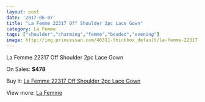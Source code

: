 ```yaml
---
layout: post
date: '2017-06-07'
title: "La Femme 22317 Off Shoulder 2pc Lace Gown"
category: La Femme
tags: ["shoulder","charming","femme","beaded","evening"]
image: http://img.princessan.com/46311-thickbox_default/la-femme-22317-off-shoulder-2pc-lace-gown.jpg
---
```

La Femme 22317 Off Shoulder 2pc Lace Gown

On Sales: **$478**
<a href="https://www.princessan.com/en/la-femme/21212-la-femme-22317-off-shoulder-2pc-lace-gown.html"><amp-img layout="responsive" width="600" height="600" src="//img.princessan.com/46311-thickbox_default/la-femme-22317-off-shoulder-2pc-lace-gown.jpg" alt="La Femme 22317 Off Shoulder 2pc Lace Gown 0" /></a>
<a href="https://www.princessan.com/en/la-femme/21212-la-femme-22317-off-shoulder-2pc-lace-gown.html"><amp-img layout="responsive" width="600" height="600" src="//img.princessan.com/46312-thickbox_default/la-femme-22317-off-shoulder-2pc-lace-gown.jpg" alt="La Femme 22317 Off Shoulder 2pc Lace Gown 1" /></a>

Buy it: [La Femme 22317 Off Shoulder 2pc Lace Gown](https://www.princessan.com/en/la-femme/21212-la-femme-22317-off-shoulder-2pc-lace-gown.html "La Femme 22317 Off Shoulder 2pc Lace Gown")

View more: [La Femme](https://www.princessan.com/en/28-la-femme "La Femme")